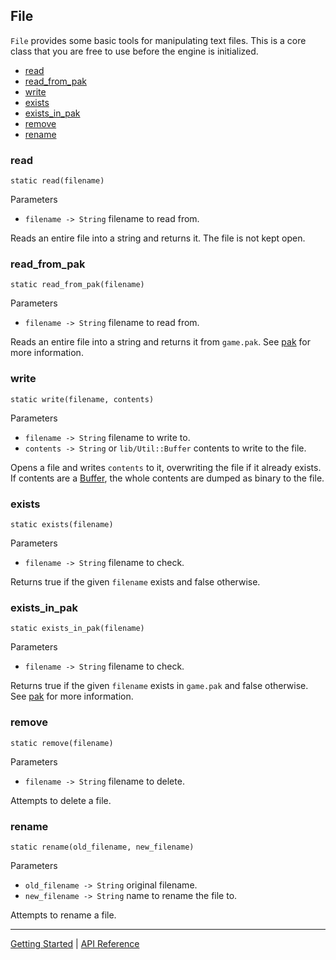 ## File
`File` provides some basic tools for manipulating text files. This is a core class
that you are free to use before the engine is initialized.

+ [read](#read)
+ [read_from_pak](#read_from_pak)
+ [write](#write)
+ [exists](#exists)
+ [exists_in_pak](#exists_in_pak)
+ [remove](#remove)
+ [rename](#rename)

### read
`static read(filename)`

Parameters
 + `filename -> String` filename to read from.
 
Reads an entire file into a string and returns it. The file is not kept open.

### read_from_pak
`static read_from_pak(filename)`

Parameters
 + `filename -> String` filename to read from.
 
Reads an entire file into a string and returns it from `game.pak`. See [pak](../Pak.md) for
more information.

### write
`static write(filename, contents)`

Parameters
 + `filename -> String` filename to write to.
 + `contents -> String` or `lib/Util::Buffer` contents to write to the file.

Opens a file and writes `contents` to it, overwriting the file if it already exists. If contents
are a [Buffer](Buffer.md), the whole contents are dumped as binary to the file.

### exists
`static exists(filename)`

Parameters
 + `filename -> String` filename to check.
 
Returns true if the given `filename` exists and false otherwise.

### exists_in_pak
`static exists_in_pak(filename)`

Parameters
 + `filename -> String` filename to check.
 
Returns true if the given `filename` exists in `game.pak` and false otherwise. See [pak](../Pak.md) for
more information.

### remove
`static remove(filename)`

Parameters
 + `filename -> String` filename to delete.
 
Attempts to delete a file.

### rename
`static rename(old_filename, new_filename)`

Parameters
 + `old_filename -> String` original filename.
 + `new_filename -> String` name to rename the file to.
 
Attempts to rename a file.

-----------

[Getting Started](../GettingStarted.md) | [API Reference](../API.md)